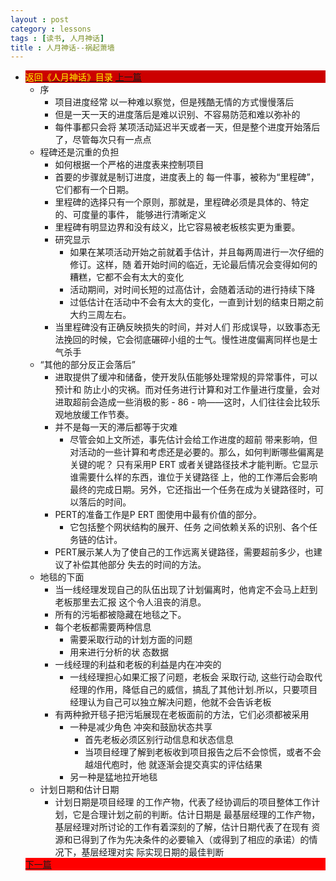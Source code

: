 ```yaml
---
layout : post
category : lessons
tags : [读书, 人月神话]
title : 人月神话--祸起萧墙
---
```


<div><ul>
	<li><div style="background-color:#cc0000;">
<a href="/lessons/2013/01/30/man-month-read00/" title="返回《人月神话》目录"><font color="#FFFF00" >返回《人月神话》目录</font></a>
<a href="/lessons/2013/04/21/man-month-read13/" title="上一篇">上一篇</a></div>
		<ul>
	<li><div>序</div>
		<ul>
	<li><div>项目进度经常 以一种难以察觉，但是残酷无情的方式慢慢落后</div></li>
	<li><div>但是一天一天的进度落后是难以识别、不容易防范和难以弥补的</div></li>
	<li><div>每件事都只会将 某项活动延迟半天或者一天，但是整个进度开始落后了，尽管每次只有一点点</div></li></ul></li>
	<li><div>程碑还是沉重的负担</div>
		<ul>
	<li><div>如何根据一个严格的进度表来控制项目</div></li>
	<li><div>首要的步骤就是制订进度，进度表上的 每一件事，被称为“里程碑”，它们都有一个日期。</div></li>
	<li><div>里程碑的选择只有一个原则，那就是，里程碑必须是具体的、特定的、可度量的事件， 能够进行清晰定义</div></li>
	<li><div>里程碑有明显边界和没有歧义，比它容易被老板核实更为重要。</div></li>
	<li><div>研究显示</div>
		<ul>
	<li><div>如果在某项活动开始之前就着手估计，并且每两周进行一次仔细的修订。这样，随 着开始时间的临近，无论最后情况会变得如何的糟糕，它都不会有太大的变化</div></li>
	<li><div>活动期间，对时间长短的过高估计，会随着活动的进行持续下降</div></li>
	<li><div>过低估计在活动中不会有太大的变化，一直到计划的结束日期之前大约三周左右。</div></li></ul></li>
	<li><div>当里程碑没有正确反映损失的时间，并对人们 形成误导，以致事态无法挽回的时候，它会彻底碾碎小组的士气。慢性进度偏离同样也是士 气杀手</div></li></ul></li>
	<li><div>“其他的部分反正会落后”</div>
		<ul>
	<li><div>进取提供了缓冲和储备，使开发队伍能够处理常规的异常事件，可以预计和 防止小的灾祸。而对任务进行计算和对工作量进行度量，会对进取超前会造成一些消极的影 - 86 -  响——这时，人们往往会比较乐观地放缓工作节奏。</div></li>
	<li><div>并不是每一天的滞后都等于灾难</div>
		<ul>
	<li><div>尽管会如上文所述，事先估计会给工作进度的超前 带来影响，但对活动的一些计算和考虑还是必要的。那么，如何判断哪些偏离是关键的呢？ 只有采用P ERT 或者关键路径技术才能判断。它显示谁需要什么样的东西，谁位于关键路径 上，他的工作滞后会影响最终的完成日期。另外，它还指出一个任务在成为关键路径时，可 以落后的时间。</div></li></ul></li>
	<li><div>PERT的准备工作是P ERT 图使用中最有价值的部分。</div>
		<ul>
	<li><div>它包括整个网状结构的展开、任务 之间依赖关系的识别、各个任务链的估计。</div></li></ul></li>
	<li><div>PERT展示某人为了使自己的工作远离关键路径，需要超前多少，也建议了补偿其他部分 失去的时间的方法。</div></li></ul></li>
	<li><div>地毯的下面</div>
		<ul>
	<li><div>当一线经理发现自己的队伍出现了计划偏离时，他肯定不会马上赶到老板那里去汇报 这个令人沮丧的消息。</div></li>
	<li><div>所有的污垢都被隐藏在地毯之下。</div></li>
	<li><div>每个老板都需要两种信息</div>
		<ul>
	<li><div>需要采取行动的计划方面的问题</div></li>
	<li><div>用来进行分析的状 态数据</div></li></ul></li>
	<li><div>一线经理的利益和老板的利益是内在冲突的</div>
		<ul>
	<li><div>一线经理担心如果汇报了问题，老板会 采取行动, 这些行动会取代经理的作用，降低自己的威信，搞乱了其他计划.所以，只要项目经理认为自己可以独立解决问题，他就不会告诉老板</div></li></ul></li>
	<li><div>有两种掀开毯子把污垢展现在老板面前的方法，它们必须都被采用</div>
		<ul>
	<li><div>一种是减少角色 冲突和鼓励状态共享</div>
		<ul>
	<li><div>首先老板必须区别行动信息和状态信息</div></li>
	<li><div>当项目经理了解到老板收到项目报告之后不会惊慌，或者不会越俎代庖时，他 就逐渐会提交真实的评估结果</div></li></ul></li>
	<li><div>另一种是猛地拉开地毯</div></li></ul></li></ul></li>
	<li><div>计划日期和估计日期</div>
		<ul>
	<li><div>计划日期是项目经理 的工作产物，代表了经协调后的项目整体工作计划，它是合理计划之前的判断。估计日期是 最基层经理的工作产物，基层经理对所讨论的工作有着深刻的了解，估计日期代表了在现有 资源和已得到了作为先决条件的必要输入（或得到了相应的承诺）的情况下，基层经理对实 际实现日期的最佳判断</div></li></ul></li></ul>
<div style="background-color:#ff0000;"><a href="/lessons/2013/05/29/man-month-read15/" title="下一篇">下一篇</a></div>
</li></ul></div>